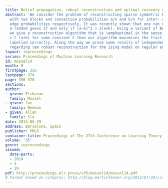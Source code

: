 ```yaml
---
title: Belief propagation, robust reconstruction and optimal recovery of block models
abstract: 'We consider the problem of reconstructing sparse symmetric block models
  with two blocks and connection probabilities a/n and b/n for inter- and intra-block
  edge probabilities respectively. It was recently shown that one can do better than
  a random guess if and only if (a-b)^2 > 2(a+b). Using a variant of Belief Propagation,
  we give a reconstruction algorithm that is \emphoptimal in the sense that if (a-b)^2
  > C (a+b) for some constant C then our algorithm maximizes the fraction of the nodes
  labelled correctly. Along the way we prove some results of independent interest
  regarding \em robust reconstruction for the Ising model on regular and Poisson trees. '
layout: inproceedings
series: Proceedings of Machine Learning Research
id: mossel14
month: 0
firstpage: 356
lastpage: 370
page: 356-370
sections: 
author:
- given: Elchanan
  family: Mossel
- given: Joe
  family: Neeman
- given: Allan
  family: Sly
date: 2014-05-29
address: Barcelona, Spain
publisher: PMLR
container-title: Proceedings of The 27th Conference on Learning Theory
volume: '35'
genre: inproceedings
issued:
  date-parts:
  - 2014
  - 5
  - 29
pdf: http://proceedings.mlr.press/v35/mossel14/mossel14.pdf
# Format based on citeproc: http://blog.martinfenner.org/2013/07/30/citeproc-yaml-for-bibliographies/
---
```

